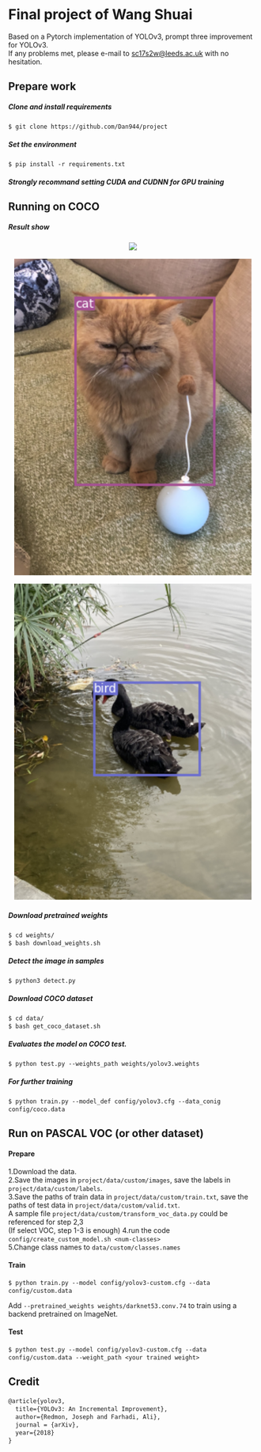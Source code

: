 # Final project of Wang Shuai
Based on a Pytorch implementation of YOLOv3, prompt three improvement for YOLOv3.  
If any problems met, please e-mail to sc17s2w@leeds.ac.uk with no hesitation.


## Prepare work
##### Clone and install requirements
    $ git clone https://github.com/Dan944/project

##### Set the environment
    $ pip install -r requirements.txt
    
##### Strongly recommand setting CUDA and CUDNN for GPU training



    
## Running on COCO

##### Result show
<p align="center"><img src="yolov4-tiny-improved/show/permformance" width="480"\></p>
<p align="center"><img src="examples/example2.png" width="480"\></p>
<p align="center"><img src="examples/example3.png" width="480"\></p>

##### Download pretrained weights
    $ cd weights/
    $ bash download_weights.sh
##### Detect the image in samples
    $ python3 detect.py
##### Download COCO dataset
    $ cd data/
    $ bash get_coco_dataset.sh
##### Evaluates the model on COCO test.
    $ python test.py --weights_path weights/yolov3.weights
##### For further training
    $ python train.py --model_def config/yolov3.cfg --data_conig config/coco.data
    
    

## Run on PASCAL VOC (or other dataset)

#### Prepare  
1.Download the data.    
2.Save the images in `project/data/custom/images`, save the labels in `project/data/custom/labels`.    
3.Save the paths of train data in `project/data/custom/train.txt`, save the paths of test data in `project/data/custom/valid.txt`.  
A sample file `project/data/custom/transform_voc_data.py` could be referenced for step 2,3  
(If select VOC, step 1-3 is enough)
4.run the code `config/create_custom_model.sh <num-classes>`    
5.Change class names to `data/custom/classes.names`  

#### Train
    $ python train.py --model config/yolov3-custom.cfg --data config/custom.data
Add `--pretrained_weights weights/darknet53.conv.74` to train using a backend pretrained on ImageNet.

#### Test
    $ python test.py --model config/yolov3-custom.cfg --data config/custom.data --weight_path <your trained weight>





## Credit


```
@article{yolov3,
  title={YOLOv3: An Incremental Improvement},
  author={Redmon, Joseph and Farhadi, Ali},
  journal = {arXiv},
  year={2018}
}
```
